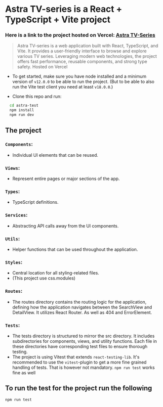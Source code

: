 # Astra TV-series is a React + TypeScript + Vite project

### Here is a link to the project hosted on Vercel: [Astra TV-Series](https://astra-tv-project-89yr.vercel.app/)

> Astra TV-series is a web application built with React, TypeScript, and Vite. It provides a user-friendly interface to browse and explore various TV series. Leveraging modern web technologies, the project offers fast performance, reusable components, and strong type safety. Hosted on Vercel

- To get started, make sure you have node installed and a minimum version of `v12.0.0` to be able to run the project. (But to be able to also run the Vite test client you need at least `v18.0.0`.)

- Clone this repo and run:

```bash
  cd astra-test
  npm install
  npm run dev
```

## The project

### `Components`:

- Individual UI elements that can be reused.

### `Views`:

- Represent entire pages or major sections of the app.

### `Types`:

- TypeScript definitions.

### `Services`:

- Abstracting API calls away from the UI components.

### `Utils`:

- Helper functions that can be used throughout the application.

### `Styles`:

- Central location for all styling-related files.
- (This project use css.modules)

### `Routes`:

- The routes directory contains the routing logic for the application, defining how the application navigates between the SearchView and DetailView. It utilizes React Router. As well as 404 and ErrorElement.

### `Tests`:

- The tests directory is structured to mirror the src directory. It includes subdirectories for components, views, and utility functions. Each file in these directories have corresponding test files to ensure thorough testing.
- The project is using Vitest that extends `react-testing-lib`. It's recommended to use the `vitest`-plugin to get a more fine grained handling of tests. That is however not mandatory. `npm run test` works fine as well

## To run the test for the project run the following

```bash
npm run test
```
